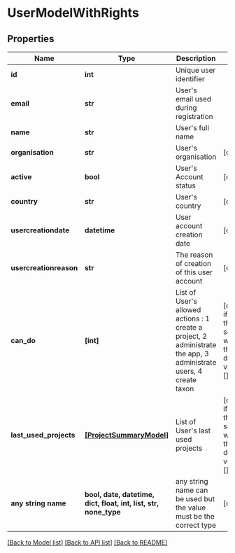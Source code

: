 # UserModelWithRights


## Properties
Name | Type | Description | Notes
------------ | ------------- | ------------- | -------------
**id** | **int** | Unique user identifier | 
**email** | **str** | User&#39;s email used during registration | 
**name** | **str** | User&#39;s full name | 
**organisation** | **str** | User&#39;s organisation | [optional] 
**active** | **bool** | User&#39;s Account status | [optional] 
**country** | **str** | User&#39;s country | [optional] 
**usercreationdate** | **datetime** | User account creation date | [optional] 
**usercreationreason** | **str** | The reason of creation of this user account | [optional] 
**can_do** | **[int]** | List of User&#39;s allowed actions : 1 create a project, 2 administrate the app, 3 administrate users, 4 create taxon | [optional]  if omitted the server will use the default value of []
**last_used_projects** | [**[ProjectSummaryModel]**](ProjectSummaryModel.md) | List of User&#39;s last used projects | [optional]  if omitted the server will use the default value of []
**any string name** | **bool, date, datetime, dict, float, int, list, str, none_type** | any string name can be used but the value must be the correct type | [optional]

[[Back to Model list]](../README.md#documentation-for-models) [[Back to API list]](../README.md#documentation-for-api-endpoints) [[Back to README]](../README.md)


